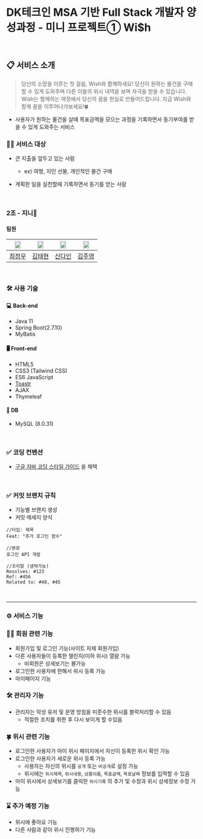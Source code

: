 # DK테크인 MSA 기반 Full Stack 개발자 양성과정 - 미니 프로젝트①  Wi$h

<br>

## 📋 서비스 소개

> 당신의 소망을 이루는 첫 걸음, Wish와 함께하세요! 당신이 원하는 물건을 구매할 수 있게 도와주며 다른 이들의 위시 내역을 보며 자극을 받을 수 있습니다. Wish는 함께하는 여정에서 당신의 꿈을 현실로
> 만들어드립니다. 지금 Wish와 함께 꿈을 이루어나가보세요!🍀

- 사용자가 원하는 물건을 살때 목표금액을 모으는 과정을 기록하면서 동기부여를 받을 수 있게 도와주는 서비스

### 🙋‍♂️ 서비스 대상

- 큰 지출을 앞두고 있는 사람
  - ex) 여행, 지인 선물, 개인적인 물건 구매
- 계획한 일을 실천할때 기록하면서 동기를 얻는 사람

  <br>

### 2조 - 지니🧞‍

#### 팀원

<div align=center>

| <img src="https://user-images.githubusercontent.com/65614734/234463952-88a0316a-9a7f-46e5-9521-286f1a336fde.png" width=60%> | <img src="https://user-images.githubusercontent.com/65614734/234463967-8c061f78-a3c0-4820-b3fe-860a7619534e.png" width=60%> | <img src="https://user-images.githubusercontent.com/65614734/234463974-fb7a45f9-78a0-4527-b0dc-ecfa94ed2dfe.png" width=60%> | <img src="https://user-images.githubusercontent.com/65614734/234463976-a7153eab-5ba4-4a60-a829-432de60b490d.png" width=60%>|
|:-:|:-:|:-:|:-:|
|[최정우](https://github.com/cofreeman)|[김태현](https://github.com/ffolabear)|[신다인](https://github.com/FunnyDain)|[김주영](https://github.com/JYK75)|

</div>


<br>

### 🛠️ 사용 기술

#### 💻 Back-end

- Java 11
- Spring Boot(2.7.10)
- MyBatis

#### 🖥️ Front-end

- HTML5
- CSS3 (Tailwind CSS)
- ES6 JavaScript
- [Toastr](https://github.com/CodeSeven/toastr)
- AJAX
- Thymeleaf

#### 💾 DB

- MySQL (8.0.31)

<br>

### ✅ 코딩 컨벤션

- [구글 자바 코딩 스타일 가이드](https://google.github.io/styleguide/javaguide.html) 을 채택
   </div>

<br>

### ✅ 커밋 브랜치 규칙

- 기능별 브랜치 생성
- 커밋 메세지 양식

```text
//타입: 제목 
Feat: "추가 로그인 함수"
  
//본문
로그인 API 개발

//꼬리말 (생략가능)
Resolves: #123
Ref: #456
Related to: #48, #45
```

<br>
<hr>

### ⚙️ 서비스 기능

### 🧑‍💻 회원 관련 기능

- 회원가입 및 로그인 기능(사이트 자체 회원가입)
- 다른 사용자들이 등록한 챌린지(이하 위시) 열람 가능
  - 비회원은 상세보기는 불가능
- 로그인한 사용자에 한해서 위시 등록 가능
- 마이페이지 기능

### 🛠️ 관리자 기능

- 관리자는 악성 유저 및 운영 방침을 미준수한 위시를 블락처리할 수 있음
  - 적절한 조치를 취한 후 다시 보이게 할 수있음

### 🍀 위시 관련 기능

- 로그인한 사용자가 마이 위시 페이지에서 자신이 등록한 위시 확인 가능
- 로그인한 사용자가 새로운 위시 등록 가능
  - 사용자는 자신의 위시를 `공개` 또는 `비공개`로 설정 가능
  - 위시에는 `위시제목`, `위시내용`, `상품이름`, `목표금액`, `목표날짜` 정보를 입력할 수 있음
- 마이 위시에서 상세보기를 클릭한 `위시기록` 의 추가 및 수정과 위시 상세정보 수정 가능

### ⌛️ 추가 예정 기능

- 위시에 좋아요 기능
- 다른 사람과 같이 위시 진행하기 기능

<br>
<br>
